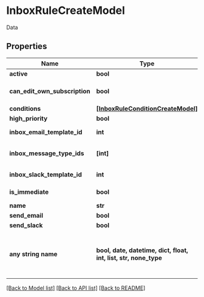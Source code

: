 # InboxRuleCreateModel

Data

## Properties
Name | Type | Description | Notes
------------ | ------------- | ------------- | -------------
**active** | **bool** | Active | [optional] 
**can_edit_own_subscription** | **bool** | Can Edit Own Subscription | [optional] 
**conditions** | [**[InboxRuleConditionCreateModel]**](InboxRuleConditionCreateModel.md) | Conditions | [optional] 
**high_priority** | **bool** | High Priority | [optional] 
**inbox_email_template_id** | **int** | Email Template | [optional] 
**inbox_message_type_ids** | **[int]** | Inbox Message Types | [optional] 
**inbox_slack_template_id** | **int** | Slack Template | [optional] 
**is_immediate** | **bool** | Is Immediate | [optional] 
**name** | **str** | Name | [optional] 
**send_email** | **bool** | Send Email | [optional] 
**send_slack** | **bool** | Send Slack | [optional] 
**any string name** | **bool, date, datetime, dict, float, int, list, str, none_type** | any string name can be used but the value must be the correct type | [optional]

[[Back to Model list]](../README.md#documentation-for-models) [[Back to API list]](../README.md#documentation-for-api-endpoints) [[Back to README]](../README.md)


